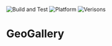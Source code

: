 ![Build and Test](https://github.com/ZoltanTabi/GeoGallery/workflows/Build%20and%20Test/badge.svg)
![Platform](https://img.shields.io/badge/platform-android-brightgreen?style=flat&logo=android&color=3DDC84)
![Verisons](https://img.shields.io/badge/versions-10%2C%2011-brightgreen?style=flat&logo=android&color=3DDC84)

# GeoGallery
